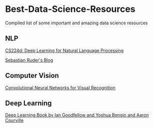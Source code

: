 # Best-Data-Science-Resources
Compiled list of some important and amazing data science resources


## NLP 

[CS224d: Deep Learning for Natural Language Processing](https://cs224d.stanford.edu/)

[Sebastian Ruder's Blog](https://ruder.io/)

## Computer Vision

[ Convolutional Neural Networks for Visual Recognition](https://www.youtube.com/playlist?list=PL3FW7Lu3i5JvHM8ljYj-zLfQRF3EO8sYv)

## Deep Learning
[Deep Learning Book by Ian Goodfellow and Yoshua Bengio and Aaron Courville](https://www.deeplearningbook.org/)
